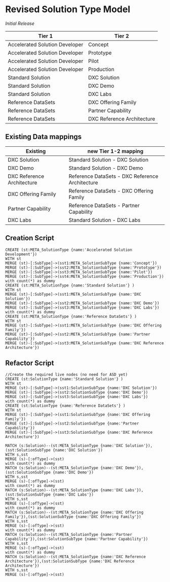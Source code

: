 # Revised Solution Type Model


*Initial Release*


|Tier 1| Tier 2|
|---|---|
|Accelerated Solution Developer|Concept
|Accelerated Solution Developer|Prototype
|Accelerated Solution Developer|Pilot
|Accelerated Solution Developer|Production
|Standard Solution|DXC Solution
|Standard Solution|DXC Demo
|Standard Solution|DXC Labs
|Reference DataSets|DXC Offering Family
|Reference DataSets|Partner Capability
|Reference DataSets|DXC Reference Architecture


## Existing Data mappings


|Existing|new Tier 1-2 mapping
|---|---|
|DXC Solution|Standard Solution - DXC Solution
|DXC Demo|Standard Solution - DXC Demo
|DXC Reference Architecture|Reference DataSets  - DXC Reference Architecture
|DXC Offering Family|Reference DataSets  - DXC Offering Family
|Partner Capability|Reference DataSets - Partner Capability
|DXC Labs|Standard Solution - DXC Labs

## Creation Script

~~~
CREATE (st:META_SolutionType {name:'Accelerated Solution Development'})
WITH st
MERGE (st)-[:SubType]->(sst1:META_SolutionSubType {name:'Concept'})
MERGE (st)-[:SubType]->(sst2:META_SolutionSubType {name:'Prototype'})
MERGE (st)-[:SubType]->(sst3:META_SolutionSubType {name:'Pilot'})
MERGE (st)-[:SubType]->(sst4:META_SolutionSubType {name:'Production'})
with count(*) as dummy
CREATE (st:META_SolutionType {name:'Standard Solution'} )
WITH st
MERGE (st)-[:SubType]->(sst1:META_SolutionSubType {name:'DXC Solution'})
MERGE (st)-[:SubType]->(sst2:META_SolutionSubType {name:'DXC Demo'})
MERGE (st)-[:SubType]->(sst3:META_SolutionSubType {name:'DXC Labs'})
with count(*) as dummy
CREATE (st:META_SolutionType {name:'Reference DataSets'} )
WITH st
MERGE (st)-[:SubType]->(sst1:META_SolutionSubType {name:'DXC Offering Family'})
MERGE (st)-[:SubType]->(sst2:META_SolutionSubType {name:'Partner Capability'})
MERGE (st)-[:SubType]->(sst3:META_SolutionSubType {name:'DXC Reference Architecture'})
~~~


## Refactor Script
~~~
//Create the required live nodes (no need for ASD yet)
CREATE (st:SolutionType {name:'Standard Solution'} )
WITH st
MERGE (st)-[:SubType]->(sst1:SolutionSubType {name:'DXC Solution'})
MERGE (st)-[:SubType]->(sst2:SolutionSubType {name:'DXC Demo'})
MERGE (st)-[:SubType]->(sst3:SolutionSubType {name:'DXC Labs'})
with count(*) as dummy
CREATE (st:SolutionType {name:'Reference DataSets'} )
WITH st
MERGE (st)-[:SubType]->(sst1:SolutionSubType {name:'DXC Offering Family'})
MERGE (st)-[:SubType]->(sst2:SolutionSubType {name:'Partner Capability'})
MERGE (st)-[:SubType]->(sst3:SolutionSubType {name:'DXC Reference Architecture'})
~~~

~~~
MATCH (s:Solution)--(st:META_SolutionType {name:'DXC Solution'}),(sst:SolutionSubType {name:'DXC Solution'})
WITH s,sst
MERGE (s)-[:ofType]->(sst)
with count(*) as dummy
MATCH (s:Solution)--(st:META_SolutionType {name:'DXC Demo'}),(sst:SolutionSubType {name:'DXC Demo'})
WITH s,sst
MERGE (s)-[:ofType]->(sst)
with count(*) as dummy
MATCH (s:Solution)--(st:META_SolutionType {name:'DXC Labs'}),(sst:SolutionSubType {name:'DXC Labs'})
WITH s,sst
MERGE (s)-[:ofType]->(sst)
with count(*) as dummy
MATCH (s:Solution)--(st:META_SolutionType {name:'DXC Offering Family'}),(sst:SolutionSubType {name:'DXC Offering Family'})
WITH s,sst
MERGE (s)-[:ofType]->(sst)
with count(*) as dummy
MATCH (s:Solution)--(st:META_SolutionType {name:'Partner Capability'}),(sst:SolutionSubType {name:'Partner Capability'})
WITH s,sst
MERGE (s)-[:ofType]->(sst)
with count(*) as dummy
MATCH (s:Solution)--(st:META_SolutionType {name:'DXC Reference Architecture'}),(sst:SolutionSubType {name:'DXC Reference Architecture'})
WITH s,sst
MERGE (s)-[:ofType]->(sst)
~~~
